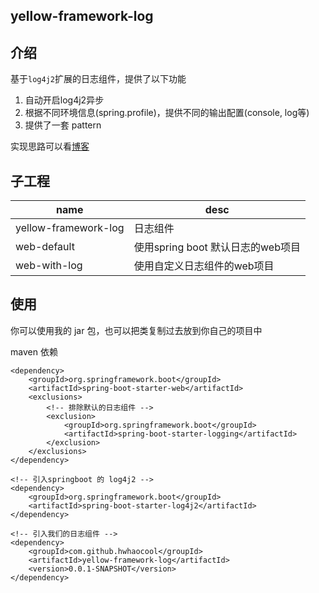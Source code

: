 yellow-framework-log
---

## 介绍
基于`log4j2`扩展的日志组件，提供了以下功能
1. 自动开启log4j2异步
2. 根据不同环境信息(spring.profile)，提供不同的输出配置(console, log等)
3. 提供了一套 pattern

实现思路可以看[博客](https://www.jianshu.com/p/32bd112274eb)

## 子工程

|name|desc|  
|---|---|
|yellow-framework-log|日志组件|
|web-default|使用spring boot 默认日志的web项目|
|web-with-log|使用自定义日志组件的web项目|

## 使用

你可以使用我的 jar 包，也可以把类复制过去放到你自己的项目中

maven 依赖
```
<dependency>
    <groupId>org.springframework.boot</groupId>
    <artifactId>spring-boot-starter-web</artifactId>
    <exclusions>
        <!-- 排除默认的日志组件 -->
        <exclusion>
            <groupId>org.springframework.boot</groupId>
            <artifactId>spring-boot-starter-logging</artifactId>
        </exclusion>
    </exclusions>
</dependency>

<!-- 引入springboot 的 log4j2 -->
<dependency>
    <groupId>org.springframework.boot</groupId>
    <artifactId>spring-boot-starter-log4j2</artifactId>
</dependency>

<!-- 引入我们的日志组件 -->
<dependency>
    <groupId>com.github.hwhaocool</groupId>
    <artifactId>yellow-framework-log</artifactId>
    <version>0.0.1-SNAPSHOT</version>
</dependency>
```
